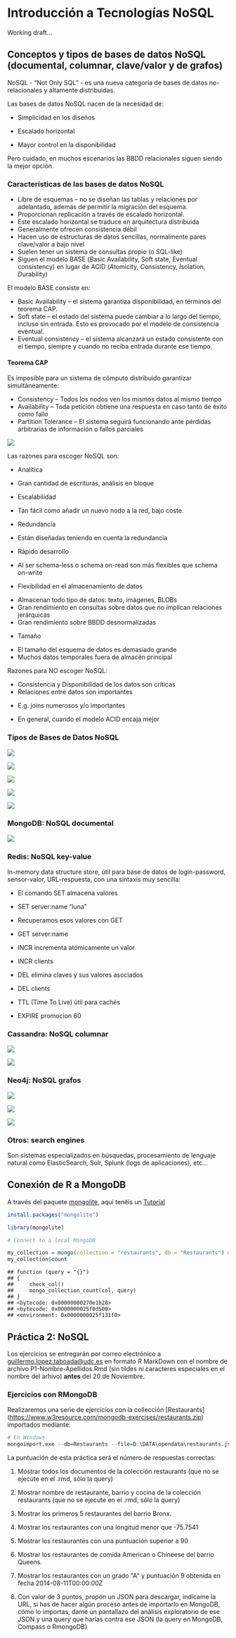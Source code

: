 Introducción a Tecnologías NoSQL
================================

Working draft...




## Conceptos y tipos de bases de datos NoSQL (documental, columnar, clave/valor y de grafos)

NoSQL - “Not Only SQL” - es una nueva categoría de bases de datos no-relacionales y altamente distribuidas.

Las bases de datos NoSQL nacen de la necesidad de:

- Simplicidad en los diseños

- Escalado horizontal

- Mayor control en la disponibilidad

Pero cuidado, en muchos escenarios las BBDD relacionales siguen siendo la mejor opción.

### Características de las bases de datos NoSQL

* Libre de esquemas – no se diseñan las tablas y relaciones por adelantado, además de permitir la migración del esquema.
* Proporcionan replicación a través de escalado horizontal.
* Este escalado horizontal se traduce en arquitectura distribuida
* Generalmente ofrecen consistencia débil
* Hacen uso de estructuras de datos sencillas, normalmente pares clave/valor a bajo nivel
* Suelen tener un sistema de consultas propio (o SQL-like)
* Siguen el modelo BASE (*B*asic Availability, Soft state, Eventual consistency) en lugar de ACID (*A*tomicity, *C*onsistency, *I*solation, *D*urability)

El modelo BASE consiste en:

* Basic Availability – el sistema garantiza disponibilidad, en términos del teorema CAP.
* Soft state – el estado del sistema puede cambiar a lo largo del tiempo, incluso sin entrada. Esto es provocado por el modelo de consistencia eventual.
* Eventual consistency – el sistema alcanzará un estado consistente con el tiempo, siempre y cuando no reciba entrada durante ese tiempo.



#### Teorema CAP

Es imposible para un sistema de cómputo distribuido garantizar simultáneamente:

* Consistency – Todos los nodos ven los mismos datos al mismo tiempo
* Availability – Toda petición obtiene una respuesta en caso tanto de éxito como fallo
* Partition Tolerance – El sistema seguirá funcionando ante pérdidas arbitrarias de información o fallos parciales 

![](images/TeoremaCAP.jpg)

Las razones para escoger NoSQL son:

* Analítica
 + Gran cantidad de escrituras, análisis en bloque 
* Escalabilidad
 + Tan fácil como añadir un nuevo nodo a la red, bajo coste.
* Redundancia
 + Están diseñadas teniendo en cuenta la redundancia
* Rápido desarrollo
 + Al ser schema-less o schema on-read son más flexibles que schema on-write
* Flexibilidad en el almacenamiento de datos
 + Almacenan todo tipo de datos: texto, imágenes, BLOBs
 + Gran rendimiento en consultas sobre datos que no implican relaciones jerárquicas
 + Gran rendimiento sobre BBDD desnormalizadas
* Tamaño
 + El tamaño del esquema de datos es demasiado grande
 + Muchos datos temporales fuera de almacén principal

Razones para NO escoger NoSQL:
* Consistencia y Disponibilidad de los datos son críticas
* Relaciones entre datos son importantes 
 + E.g. joins numerosos y/o importantes
* En general, cuando el modelo ACID encaja mejor

### Tipos de Bases de Datos NoSQL


![](images/TiposBBDDNoSQL.png)

![](images/TiposBBDDNoSQL2.png)

![](images/451ResearchMap.png)

![](images/DBEnginesRanking.png)

![](images/451ResearchSkills.png)





### MongoDB: NoSQL documental

![](images/MongoDB.jpg)


### Redis: NoSQL key-value

In-memory data structure store, útil para base de datos de login-password, sensor-valor, URL-respuesta, con una sintaxis muy sencilla:

* El comando SET almacena valores
 + SET server:name “luna”
* Recuperamos esos valores con GET
 + GET server:name
* INCR incrementa atómicamente un valor
 + INCR clients
* DEL elimina claves y sus valores asociados
 + DEL clients
* TTL (Time To Live) útil para cachés
 + EXPIRE promocion 60

### Cassandra: NoSQL columnar

![](images/BlogRDMS.png)

![](images/BlogNoSQL.png)

### Neo4j: NoSQL grafos

![](images/Neo4jlogo.png)

![](images/CypherQuery.png)

![](images/CypherResult.png)

### Otros: search engines

Son sistemas especializados en búsquedas, procesamiento de lenguaje natural como ElasticSearch, Solr, Splunk (logs de aplicaciones), etc...


## Conexión de R a MongoDB

A través del paquete [mongolite](https://cran.rstudio.com/web/packages/mongolite/mongolite.pdf), aquí tenéis un [Tutorial](https://datascienceplus.com/using-mongodb-with-r/)


```r
install.packages("mongolite")
```




```r
library(mongolite)

# Connect to a local MongoDB

my_collection = mongo(collection = "restaurants", db = "Restaurants") # create connection, database and collection
my_collection$count
```

```
## function (query = "{}") 
## {
##     check_col()
##     mongo_collection_count(col, query)
## }
## <bytecode: 0x00000000270e1b28>
## <bytecode: 0x0000000025f0d500>
## <environment: 0x0000000025f131f0>
```



## Práctica 2: NoSQL


Los ejercicios se entregarán por correo electrónico a guillermo.lopez.taboada@udc.es en formato R MarkDown con el nombre de archivo P1-Nombre-Apellidos.Rmd (sin tildes ni caracteres especiales en el nombre del arhivo) **antes** del 20 de Noviembre.

### Ejercicios con RMongoDB

Realizaremos una serie de ejercicios con la collección [Restaurants] (https://www.w3resource.com/mongodb-exercises/restaurants.zip) importados mediante:


```r
# En Windows
mongoimport.exe --db=Restaurants --file=D:\DATA\opendata\restaurants.json
```

La puntuación de esta práctica será el número de respuestas correctas:

1. Mostrar todos los documentos de la colección restaurants (que no se ejecute en el .rmd, sólo la query)

2. Mostrar nombre de restaurante, barrio y cocina de la colección restaurants (que no se ejecute en el .rmd, sólo la query)

3. Mostrar los primeros 5 restaurantes del barrio Bronx.

4. Mostrar los restaurantes con una longitud menor que -75.7541

5. Mostrar los restaurantes con una puntuación superior a 90

6. Mostrar los restaurantes de comida American o Chineese del barrio Queens.

7. Mostrar los restaurantes con un grado "A" y puntuación 9 obtenida en fecha 2014-08-11T00:00:00Z

8. Con valor de 3 puntos, propón un JSON para descargar, indícame la URL, si has de hacer algún proceso antes de importarlo en MongoDB, cómo lo importas, dame un pantallazo del análisis exploratorio de ese JSON y una query que harías contra ese JSON (la query en MongoDB, Compass o RmongoDB)












